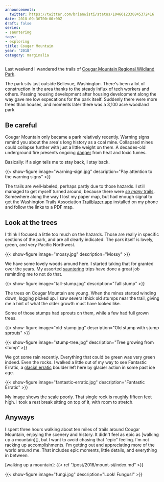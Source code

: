 ```yaml
---
announcements:
  twitter: https://twitter.com/brianwisti/status/1046612330845372416
date: 2018-09-30T00:00:00Z
draft: false
series:
- sauntering
tags:
- exploring
title: Cougar Mountain
year: '2018'
category: marginalia
---
```


Last weekend I wandered the trails of [Cougar Mountain Regional Wildland Park][].

[Cougar Mountain Regional Wildland Park]: https://www.kingcounty.gov/services/parks-recreation/parks/parks-and-natural-lands/popular-parks/cougar.aspx

<!-- TEASER_END -->

The park sits just outside Bellevue, Washington. There's been a lot of construction in the area thanks to the
steady influx of tech workers and others. Passing housing development after housing development along the way
gave me low expecations for the park itself. Suddenly there were more trees than houses, and moments later
there was a 3,100 acre woodland park.

## Be careful

Cougar Mountain only became a park relatively recently. Warning signs remind you about the area's long history
as a coal mine. Collapsed mines could collapse further with just a little weight on them. A decades-old
underground fire presents ongoing [danger][] from heat and toxic fumes.

[danger]: https://www.heraldnet.com/news/cougar-mountain-mines-still-a-danger/

Basically: if a sign tells me to stay back, I stay back.

{{< show-figure
    image="warning-sign.jpg"
    description="Pay attention to the warning signs" >}}

The trails are well-labeled, perhaps partly due to those hazards. I still managed to get myself turned
around, because there were [*so many* trails][]. Somewhere along the way I lost my paper map, but
had enough signal to get the Washington Trails Association [Trailblazer app][] installed on my phone and
follow the links to a PDF map.

[*so many* trails]: https://en.wikipedia.org/wiki/Cougar_Mountain_Regional_Wildland_Park#Official_Trails
[Trailblazer app]: https://www.wta.org/our-work/about/trailblazer-mobile-app

## Look at the trees

I think I focused a little too much on the hazards. Those are really in specific sections of the park, and
are all clearly indicated. The park itself is lovely, green, and very Pacific Northwest.

{{< show-figure
    image="mossy.jpg"
    description="Mossy" >}}

We have some lovely woods around here. I started taking that for granted over the years. My assorted
[sauntering][] trips have done a great job reminding me to not do that.

[sauntering]: /tags/sauntering

{{< show-figure
    image="tall-stump.jpg"
    description="Tall stump" >}}

The trees on Cougar Mountain are young. When the mines started winding down, logging picked up. I saw several
thick old stumps near the trail, giving me a hint of what the older growth must have looked like.

Some of those stumps had sprouts on them, while a few had full grown trees.

{{< show-figure
    image="old-stump.jpg"
    description="Old stump with stump sprouts" >}}

{{< show-figure
    image="stump-tree.jpg"
    description="Tree growing from stump" >}}

We got some rain recently. Everything that could be green was very green indeed. Even the rocks. I walked a
little out of my way to see Fantastic Erratic, a [glacial erratic][] boulder left here by glacier action in
some past ice age.

[glacial erratic]: https://en.wikipedia.org/wiki/Glacial_erratic

{{< show-figure
    image="fantastic-erratic.jpg"
    description="Fantastic Erratic" >}}

My image shows the scale poorly. That single rock is roughly fifteen feet high. I took a rest break sitting
on top of it, with room to stretch.

## Anyways

I spent three hours walking about ten miles of trails around Cougar Mountain, enjoying the scenery and history. It didn't feel as epic
as [walking up a mountain][], but I want to avoid chasing that "epic" feeling. I'm not racking up
accomplishments. I'm getting out and appreciating more of the world around me. That includes epic moments,
little details, and everything in between.

[walking up a mountain]: {{< ref "/post/2018/mount-si/index.md" >}}

{{< show-figure
    image="fungi.jpg"
    description="Look! Fungus!" >}}

